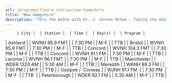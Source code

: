 ```yaml
---
url: /programs/find-a-station/new-hampshire
title: "New Hampshire"
description: "Thru the Bible with Dr. J. Vernon McGee - Taking the whole Word to the whole world"
---
```





         | City |  | Station |  | Time |  | Day(s) |  | Program |
| Ashland |  | WVNH 96.9 FMT |  | 7:30 PM |  | M-F |  | TTB |
| Bristol |  | WVNH 95.9 FMT |  | 7:30 PM |  | M-F |  | TTB |
| Concord |  | WVNH 104.3 FMT |  | 7:30 PM |  | M-F |  | TTB |
| Concord |  | WVNH 91.1 FM |  | 7:30 PM |  | M-F |  | TTB |
| Laconia |  | WVNH 96.1 FMT |  | 7:30 PM |  | M-F |  | TTB |
| Manchester |  | WDER 1320 AM |  | 5:30 AM |  | M-F |  | TTB |
| Meredith |  | WANH 88.3 FM |  | 7:30 PM |  | M-F |  | TTB |
| Ossipee /  Conway |  | WJNH 91.1 FM  |  | 7:30 PM  |  | M-F  |  | TTB  |
| Peterborough |  | WDER 92.1 FM |  | 5:30 AM |  | M-F |  | TTB |

  





